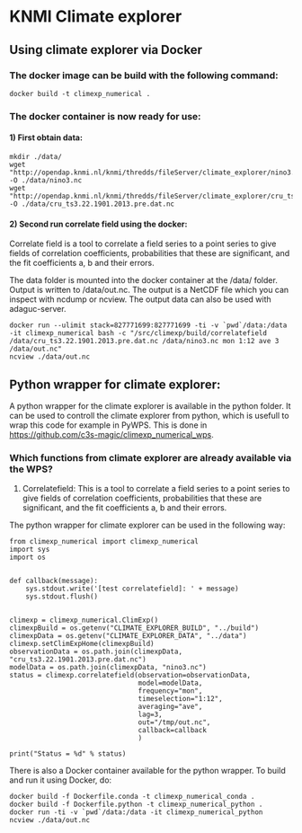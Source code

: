 # KNMI Climate explorer

## Using climate explorer via Docker

### The docker image can be build with the following command:
```
docker build -t climexp_numerical .
```

### The docker container is now ready for use:

#### 1) First obtain data:
```
mkdir ./data/
wget "http://opendap.knmi.nl/knmi/thredds/fileServer/climate_explorer/nino3.nc" -O ./data/nino3.nc
wget "http://opendap.knmi.nl/knmi/thredds/fileServer/climate_explorer/cru_ts3.22.1901.2013.pre.dat.nc" -O ./data/cru_ts3.22.1901.2013.pre.dat.nc
```
#### 2) Second run correlate field using the docker:

Correlate field is a tool to correlate a field series to a point series  to give fields of correlation coefficients, probabilities that these are significant, and the fit coefficients a, b and their errors.

The data folder is mounted into the docker container at the /data/ folder. Output is written to /data/out.nc. The output is a NetCDF file which you can inspect with ncdump or ncview. The output data can also be used with adaguc-server.
```
docker run --ulimit stack=827771699:827771699 -ti -v `pwd`/data:/data -it climexp_numerical bash -c "/src/climexp/build/correlatefield /data/cru_ts3.22.1901.2013.pre.dat.nc /data/nino3.nc mon 1:12 ave 3 /data/out.nc"
ncview ./data/out.nc 

```

## Python wrapper for climate explorer:

A python wrapper for the climate explorer is available in the python folder. It can be used to controll the climate explorer from python, which is usefull to wrap this code for example in PyWPS. This is done in https://github.com/c3s-magic/climexp_numerical_wps. 

### Which functions from climate explorer are already available via the WPS?
1) Correlatefield: This is a tool to correlate a field series to a point series to give fields of correlation coefficients, probabilities that these are significant, and the fit coefficients a, b and their errors.

The python wrapper for climate explorer can be used in the following way:

```
from climexp_numerical import climexp_numerical
import sys
import os


def callback(message):
    sys.stdout.write('[test correlatefield]: ' + message)
    sys.stdout.flush()


climexp = climexp_numerical.ClimExp()
climexpBuild = os.getenv("CLIMATE_EXPLORER_BUILD", "../build")
climexpData = os.getenv("CLIMATE_EXPLORER_DATA", "../data")
climexp.setClimExpHome(climexpBuild)
observationData = os.path.join(climexpData, "cru_ts3.22.1901.2013.pre.dat.nc")
modelData = os.path.join(climexpData, "nino3.nc")
status = climexp.correlatefield(observation=observationData,
                                model=modelData,
                                frequency="mon",
                                timeselection="1:12",
                                averaging="ave",
                                lag=3,
                                out="/tmp/out.nc",
                                callback=callback
                                )

print("Status = %d" % status)
```

There is also a Docker container available for the python wrapper. To build and run it using Docker, do:

```
docker build -f Dockerfile.conda -t climexp_numerical_conda .
docker build -f Dockerfile.python -t climexp_numerical_python .
docker run -ti -v `pwd`/data:/data -it climexp_numerical_python 
ncview ./data/out.nc
```